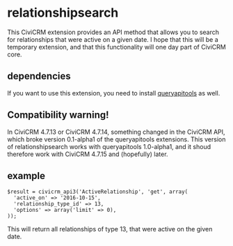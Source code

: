# relationshipsearch

This CiviCRM extension provides an API method that allows you to search for relationships that were active on a given 
date. I hope that this will be a temporary extension, and that this functionality will one day part of CiviCRM core.

## dependencies

If you want to use this extension, you need to install
[queryapitools](https://www.civicrm.org/extensions/queryapitools) as well.

## Compatibility warning!

In CiviCRM 4.7.13 or CiviCRM 4.7.14, something changed in the CiviCRM API,
which broke version 0.1-alpha1 of the queryapitools extensions.
This version of relationshipsearch works with queryapitools 1.0-alpha1,
and it shoud therefore work with CiviCRM 4.7.15 and (hopefully) later.

## example

    $result = civicrm_api3('ActiveRelationship', 'get', array(
      'active_on' => '2016-10-15',
      'relationship_type_id' => 13,
      'options' => array('limit' => 0),
    ));
    
This will return all relationships of type 13, that were active on the given date. 
